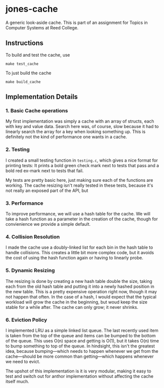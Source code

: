# jones-cache
A generic look-aside cache. This is part of an assignment for Topics in Computer Systems at Reed College.

## Instructions

To build and test the cache, use
```
make test_cache
```
To just build the cache
```
make build_cache
```
## Implementation Details
### 1. Basic Cache operations

My first implementation was simply a cache with an array of structs, each with key and value data. Search here was, of course, slow because it had to linearly search the array for a key when looking something up. This is definitely not the kind of performance one wants in a cache. 

### 2. Testing

I created a small testing function in `testing.c`, which gives a nice format for printing tests: It prints a bold green check mark next to tests that pass and a bold red ex-mark next to tests that fail.

My tests are pretty basic here, just making sure each of the functions are working. The cache resizing isn't really tested in these tests, because it's not really an exposed part of the API, but 

### 3. Performance

To improve performance, we will use a hash table for the cache. We will take a hash function  as a parameter in the creation of the cache, though for convienience we provide a simple default. 

### 4. Collision Resolution

I made the cache use a doubly-linked list for each bin in the hash table to handle collisions. This creates a little bit more complex code, but it avoids the cost of using the hash function again or having to linearly probe. 

### 5. Dynamic Resizing

The resizing is done by creating a new hash table double the size, taking each from the old hash table and putting it into a newly hashed position in the new table. This is a pretty expensive operation right now, though it may not happen that often. In the case of a hash, I would expect that the typical workload will grow the cache in the beginning, but woud keep the size stable for a while after. The cache can only grow; it never shrinks.

### 6. Eviction Policy

I implemented LRU as a simple linked list queue. The last recently used item is taken from the top of the queue and items can be bumped to the bottom of the queue. This uses O(n) space and getting is O(1), but it takes O(n) time to bump something to top of the queue. In hindsight, this isn't the greatest idea, because bumping—which needs to happen whenever we get from the cache—should be more common than getting—which happens whenever we need to evict. 

The upshot of this implementation is it is very modular, making it easy to test and switch out for anthor implementation without affecting the cache itself much.
